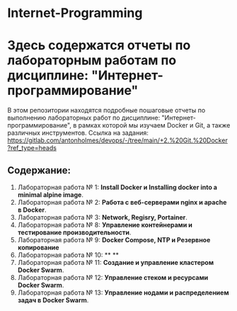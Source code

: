 # Internet-Programming
# Здесь содержатся отчеты по лабораторным работам по дисциплине: "Интернет-программирование"
В этом репозитории находятся подробные пошаговые отчеты по выполнению лабораторных работ по дисциплине: "Интернет-программирование", в рамках которой мы изучаем Docker и Git, а также различных инструментов.
Ссылка на задания:
https://gitlab.com/antonholmes/devops/-/tree/main/+2.%20Git.%20Docker?ref_type=heads
## Содержание:
1. Лабораторная работа № 1: **Install Docker и Installing docker into a minimal alpine image**.
2. Лабораторная работа № 2: **Работа с веб-серверами nginx и apache в Docker**.
3. Лабораторная работа № 3: **Network, Regisry, Portainer**.
4. Лабораторная работа № 8: **Управление контейнерами и тестирование производительности**.
5. Лабораторная работа № 9: **Docker Compose, NTP и Резервное копирование**
6. Лабораторная работа № 10: ** **
7. Лабораторная работа № 11: **Создание и управление кластером Docker Swarm**.
8. Лабораторная работа № 12: **Управление стеком и ресурсами Docker Swarm**.
9. Лабораторная работа № 13: **Управление нодами и распределением задач в Docker Swarm**.

